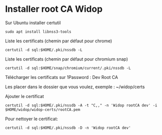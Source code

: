# Installer root CA Widop

Sur Ubuntu installer certutil

`sudo apt install libnss3-tools`

Liste les certificats (chemin par défaut pour chrome)

`certutil -d sql:$HOME/.pki/nssdb -L`

Liste les certificats (chemin par défaut pour chromium snap)

`certutil -d sql:$HOME/snap/chromium/current/.pki/nssdb -L`

Télécharger les certificats sur 1Password : Dev Root CA

Les placer dans le dossier que vous voulez, exemple : ~/widop/certs

Ajouter le certificat

`certutil -d sql:$HOME/.pki/nssdb -A -t "C,," -n 'Widop rootCA dev' -i $HOME/widop/widop-certs/rootCA.pem`

Pour nettoyer le certificat:

`certutil -d sql:$HOME/.pki/nssdb -D -n 'Widop rootCA dev'`